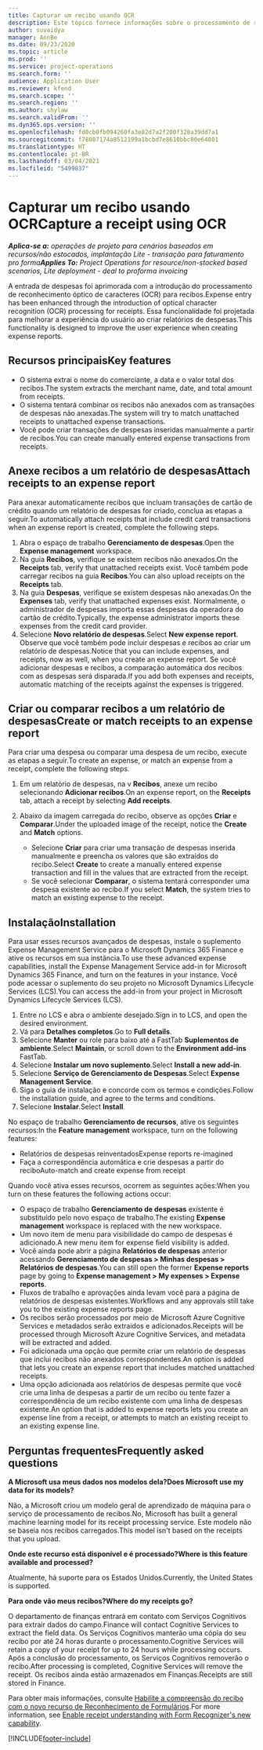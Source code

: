 ```yaml
---
title: Capturar um recibo usando OCR
description: Este tópico fornece informações sobre o processamento de reconhecimento óptico de caracteres (OCR) para recibos.
author: suvaidya
manager: AnnBe
ms.date: 09/23/2020
ms.topic: article
ms.prod: ''
ms.service: project-operations
ms.search.form: ''
audience: Application User
ms.reviewer: kfend
ms.search.scope: ''
ms.search.region: ''
ms.author: shylaw
ms.search.validFrom: ''
ms.dyn365.ops.version: ''
ms.openlocfilehash: fd0cb0fb094260fa3e82d7a2f200f328a39dd7a1
ms.sourcegitcommit: f78087174a8512199a1bcbd7e8610bbc80e64801
ms.translationtype: HT
ms.contentlocale: pt-BR
ms.lasthandoff: 03/04/2021
ms.locfileid: "5499837"
---
```

# <a name="capture-a-receipt-using-ocr"></a><span data-ttu-id="24ad4-103">Capturar um recibo usando OCR</span><span class="sxs-lookup"><span data-stu-id="24ad4-103">Capture a receipt using OCR</span></span>

<span data-ttu-id="24ad4-104">_**Aplica-se a:** operações de projeto para cenários baseados em recursos/não estocados, implantação Lite - transação para faturamento pro forma_</span><span class="sxs-lookup"><span data-stu-id="24ad4-104">_**Applies To:** Project Operations for resource/non-stocked based scenarios, Lite deployment - deal to proforma invoicing_</span></span>

<span data-ttu-id="24ad4-105">A entrada de despesas foi aprimorada com a introdução do processamento de reconhecimento óptico de caracteres (OCR) para recibos.</span><span class="sxs-lookup"><span data-stu-id="24ad4-105">Expense entry has been enhanced through the introduction of optical character recognition (OCR) processing for receipts.</span></span> <span data-ttu-id="24ad4-106">Essa funcionalidade foi projetada para melhorar a experiência do usuário ao criar relatórios de despesas.</span><span class="sxs-lookup"><span data-stu-id="24ad4-106">This functionality is designed to improve the user experience when creating expense reports.</span></span>

## <a name="key-features"></a><span data-ttu-id="24ad4-107">Recursos principais</span><span class="sxs-lookup"><span data-stu-id="24ad4-107">Key features</span></span>

- <span data-ttu-id="24ad4-108">O sistema extrai o nome do comerciante, a data e o valor total dos recibos.</span><span class="sxs-lookup"><span data-stu-id="24ad4-108">The system extracts the merchant name, date, and total amount from receipts.</span></span>
- <span data-ttu-id="24ad4-109">O sistema tentará combinar os recibos não anexados com as transações de despesas não anexadas.</span><span class="sxs-lookup"><span data-stu-id="24ad4-109">The system will try to match unattached receipts to unattached expense transactions.</span></span>
- <span data-ttu-id="24ad4-110">Você pode criar transações de despesas inseridas manualmente a partir de recibos.</span><span class="sxs-lookup"><span data-stu-id="24ad4-110">You can create manually entered expense transactions from receipts.</span></span>

## <a name="attach-receipts-to-an-expense-report"></a><span data-ttu-id="24ad4-111">Anexe recibos a um relatório de despesas</span><span class="sxs-lookup"><span data-stu-id="24ad4-111">Attach receipts to an expense report</span></span>

<span data-ttu-id="24ad4-112">Para anexar automaticamente recibos que incluam transações de cartão de crédito quando um relatório de despesas for criado, conclua as etapas a seguir.</span><span class="sxs-lookup"><span data-stu-id="24ad4-112">To automatically attach receipts that include credit card transactions when an expense report is created, complete the following steps.</span></span>

  1. <span data-ttu-id="24ad4-113">Abra o espaço de trabalho **Gerenciamento de despesas**.</span><span class="sxs-lookup"><span data-stu-id="24ad4-113">Open the **Expense management** workspace.</span></span>
  2. <span data-ttu-id="24ad4-114">Na guia **Recibos**, verifique se existem recibos não anexados.</span><span class="sxs-lookup"><span data-stu-id="24ad4-114">On the **Receipts** tab, verify that unattached receipts exist.</span></span> <span data-ttu-id="24ad4-115">Você também pode carregar recibos na guia **Recibos**.</span><span class="sxs-lookup"><span data-stu-id="24ad4-115">You can also upload receipts on the **Receipts** tab.</span></span>
  3. <span data-ttu-id="24ad4-116">Na guia **Despesas**, verifique se existem despesas não anexadas.</span><span class="sxs-lookup"><span data-stu-id="24ad4-116">On the **Expenses** tab, verify that unattached expenses exist.</span></span> <span data-ttu-id="24ad4-117">Normalmente, o administrador de despesas importa essas despesas da operadora do cartão de crédito.</span><span class="sxs-lookup"><span data-stu-id="24ad4-117">Typically, the expense administrator imports these expenses from the credit card provider.</span></span>
  4. <span data-ttu-id="24ad4-118">Selecione **Novo relatório de despesas**.</span><span class="sxs-lookup"><span data-stu-id="24ad4-118">Select **New expense report**.</span></span> <span data-ttu-id="24ad4-119">Observe que você também pode incluir despesas e recibos ao criar um relatório de despesas.</span><span class="sxs-lookup"><span data-stu-id="24ad4-119">Notice that you can include expenses, and receipts, now as well, when you create an expense report.</span></span> <span data-ttu-id="24ad4-120">Se você adicionar despesas e recibos, a comparação automática dos recibos com as despesas será disparada.</span><span class="sxs-lookup"><span data-stu-id="24ad4-120">If you add both expenses and receipts, automatic matching of the receipts against the expenses is triggered.</span></span>

## <a name="create-or-match-receipts-to-an-expense-report"></a><span data-ttu-id="24ad4-121">Criar ou comparar recibos a um relatório de despesas</span><span class="sxs-lookup"><span data-stu-id="24ad4-121">Create or match receipts to an expense report</span></span>
<span data-ttu-id="24ad4-122">Para criar uma despesa ou comparar uma despesa de um recibo, execute as etapas a seguir.</span><span class="sxs-lookup"><span data-stu-id="24ad4-122">To create an expense, or match an expense from a receipt, complete the following steps.</span></span>

  1. <span data-ttu-id="24ad4-123">Em um relatório de despesas, na v **Recibos**, anexe um recibo selecionando **Adicionar recibos**.</span><span class="sxs-lookup"><span data-stu-id="24ad4-123">On an expense report, on the **Receipts** tab, attach a receipt by selecting **Add receipts**.</span></span>
  2. <span data-ttu-id="24ad4-124">Abaixo da imagem carregada do recibo, observe as opções **Criar** e **Comparar**.</span><span class="sxs-lookup"><span data-stu-id="24ad4-124">Under the uploaded image of the receipt, notice the **Create** and **Match** options.</span></span>

      - <span data-ttu-id="24ad4-125">Selecione **Criar** para criar uma transação de despesas inserida manualmente e preencha os valores que são extraídos do recibo.</span><span class="sxs-lookup"><span data-stu-id="24ad4-125">Select **Create** to create a manually entered expense transaction and fill in the values that are extracted from the receipt.</span></span>
      - <span data-ttu-id="24ad4-126">Se você selecionar **Comparar**, o sistema tentará corresponder uma despesa existente ao recibo.</span><span class="sxs-lookup"><span data-stu-id="24ad4-126">If you select **Match**, the system tries to match an existing expense to the receipt.</span></span>

## <a name="installation"></a><span data-ttu-id="24ad4-127">Instalação</span><span class="sxs-lookup"><span data-stu-id="24ad4-127">Installation</span></span>

<span data-ttu-id="24ad4-128">Para usar esses recursos avançados de despesas, instale o suplemento Expense Management Service para o Microsoft Dynamics 365 Finance e ative os recursos em sua instância.</span><span class="sxs-lookup"><span data-stu-id="24ad4-128">To use these advanced expense capabilities, install the Expense Management Service add-in for Microsoft Dynamics 365 Finance, and turn on the features in your instance.</span></span> <span data-ttu-id="24ad4-129">Você pode acessar o suplemento do seu projeto no Microsoft Dynamics Lifecycle Services (LCS).</span><span class="sxs-lookup"><span data-stu-id="24ad4-129">You can access the add-in from your project in Microsoft Dynamics Lifecycle Services (LCS).</span></span>

1. <span data-ttu-id="24ad4-130">Entre no LCS e abra o ambiente desejado.</span><span class="sxs-lookup"><span data-stu-id="24ad4-130">Sign in to LCS, and open the desired environment.</span></span>
2. <span data-ttu-id="24ad4-131">Vá para **Detalhes completos**.</span><span class="sxs-lookup"><span data-stu-id="24ad4-131">Go to **Full details**.</span></span>
3. <span data-ttu-id="24ad4-132">Selecione **Manter** ou role para baixo até a FastTab **Suplementos de ambiente**.</span><span class="sxs-lookup"><span data-stu-id="24ad4-132">Select **Maintain**, or scroll down to the **Environment add-ins** FastTab.</span></span>
4. <span data-ttu-id="24ad4-133">Selecione **Instalar um novo suplemento**.</span><span class="sxs-lookup"><span data-stu-id="24ad4-133">Select **Install a new add-in**.</span></span>
5. <span data-ttu-id="24ad4-134">Selecione **Serviço de Gerenciamento de Despesas**.</span><span class="sxs-lookup"><span data-stu-id="24ad4-134">Select **Expense Management Service**.</span></span>
6. <span data-ttu-id="24ad4-135">Siga o guia de instalação e concorde com os termos e condições.</span><span class="sxs-lookup"><span data-stu-id="24ad4-135">Follow the installation guide, and agree to the terms and conditions.</span></span>
7. <span data-ttu-id="24ad4-136">Selecione **Instalar**.</span><span class="sxs-lookup"><span data-stu-id="24ad4-136">Select **Install**.</span></span>

<span data-ttu-id="24ad4-137">No espaço de trabalho **Gerenciamento de recursos**, ative os seguintes recursos:</span><span class="sxs-lookup"><span data-stu-id="24ad4-137">In the **Feature management** workspace, turn on the following features:</span></span>

- <span data-ttu-id="24ad4-138">Relatórios de despesas reinventados</span><span class="sxs-lookup"><span data-stu-id="24ad4-138">Expense reports re-imagined</span></span>
- <span data-ttu-id="24ad4-139">Faça a correspondência automática e crie despesas a partir do recibo</span><span class="sxs-lookup"><span data-stu-id="24ad4-139">Auto-match and create expense from receipt</span></span>

<span data-ttu-id="24ad4-140">Quando você ativa esses recursos, ocorrem as seguintes ações:</span><span class="sxs-lookup"><span data-stu-id="24ad4-140">When you turn on these features the following actions occur:</span></span>

- <span data-ttu-id="24ad4-141">O espaço de trabalho **Gerenciamento de despesas** existente é substituído pelo novo espaço de trabalho.</span><span class="sxs-lookup"><span data-stu-id="24ad4-141">The existing **Expense management** workspace is replaced with the new workspace.</span></span>
- <span data-ttu-id="24ad4-142">Um novo item de menu para visibilidade do campo de despesas é adicionado.</span><span class="sxs-lookup"><span data-stu-id="24ad4-142">A new menu item for expense field visibility is added.</span></span>
- <span data-ttu-id="24ad4-143">Você ainda pode abrir a página **Relatórios de despesas** anterior acessando **Gerenciamento de despesas > Minhas despesas > Relatórios de despesas**.</span><span class="sxs-lookup"><span data-stu-id="24ad4-143">You can still open the former **Expense reports** page by going to **Expense management > My expenses > Expense reports**.</span></span>
- <span data-ttu-id="24ad4-144">Fluxos de trabalho e aprovações ainda levam você para a página de relatórios de despesas existentes.</span><span class="sxs-lookup"><span data-stu-id="24ad4-144">Workflows and any approvals still take you to the existing expense reports page.</span></span>
- <span data-ttu-id="24ad4-145">Os recibos serão processados por meio de Microsoft Azure Cognitive Services e metadados serão extraídos e adicionados.</span><span class="sxs-lookup"><span data-stu-id="24ad4-145">Receipts will be processed through Microsoft Azure Cognitive Services, and metadata will be extracted and added.</span></span>
- <span data-ttu-id="24ad4-146">Foi adicionada uma opção que permite criar um relatório de despesas que inclui recibos não anexados correspondentes.</span><span class="sxs-lookup"><span data-stu-id="24ad4-146">An option is added that lets you create an expense report that includes matched unattached receipts.</span></span>
- <span data-ttu-id="24ad4-147">Uma opção adicionada aos relatórios de despesas permite que você crie uma linha de despesas a partir de um recibo ou tente fazer a correspondência de um recibo existente com uma linha de despesas existente.</span><span class="sxs-lookup"><span data-stu-id="24ad4-147">An option that is added to expense reports lets you create an expense line from a receipt, or attempts to match an existing receipt to an existing expense line.</span></span>

## <a name="frequently-asked-questions"></a><span data-ttu-id="24ad4-148">Perguntas frequentes</span><span class="sxs-lookup"><span data-stu-id="24ad4-148">Frequently asked questions</span></span>

<span data-ttu-id="24ad4-149">**A Microsoft usa meus dados nos modelos dela?**</span><span class="sxs-lookup"><span data-stu-id="24ad4-149">**Does Microsoft use my data for its models?**</span></span>

<span data-ttu-id="24ad4-150">Não, a Microsoft criou um modelo geral de aprendizado de máquina para o serviço de processamento de recibos.</span><span class="sxs-lookup"><span data-stu-id="24ad4-150">No, Microsoft has built a general machine learning model for its receipt processing service.</span></span> <span data-ttu-id="24ad4-151">Este modelo não se baseia nos recibos carregados.</span><span class="sxs-lookup"><span data-stu-id="24ad4-151">This model isn't based on the receipts that you upload.</span></span>

<span data-ttu-id="24ad4-152">**Onde este recurso está disponível e é processado?**</span><span class="sxs-lookup"><span data-stu-id="24ad4-152">**Where is this feature available and processed?**</span></span>

<span data-ttu-id="24ad4-153">Atualmente, há suporte para os Estados Unidos.</span><span class="sxs-lookup"><span data-stu-id="24ad4-153">Currently, the United States is supported.</span></span>

<span data-ttu-id="24ad4-154">**Para onde vão meus recibos?**</span><span class="sxs-lookup"><span data-stu-id="24ad4-154">**Where do my receipts go?**</span></span>

<span data-ttu-id="24ad4-155">O departamento de finanças entrará em contato com Serviços Cognitivos para extrair dados do campo.</span><span class="sxs-lookup"><span data-stu-id="24ad4-155">Finance will contact Cognitive Services to extract the field data.</span></span> <span data-ttu-id="24ad4-156">Os Serviços Cognitivos manterão uma cópia do seu recibo por até 24 horas durante o processamento.</span><span class="sxs-lookup"><span data-stu-id="24ad4-156">Cognitive Services will retain a copy of your receipt for up to 24 hours while processing occurs.</span></span> <span data-ttu-id="24ad4-157">Após a conclusão do processamento, os Serviços Cognitivos removerão o recibo.</span><span class="sxs-lookup"><span data-stu-id="24ad4-157">After processing is completed, Cognitive Services will remove the receipt.</span></span> <span data-ttu-id="24ad4-158">Os recibos ainda estão armazenados em Finanças.</span><span class="sxs-lookup"><span data-stu-id="24ad4-158">Receipts are still stored in Finance.</span></span>

<span data-ttu-id="24ad4-159">Para obter mais informações, consulte [Habilite a compreensão do recibo com o novo recurso de Reconhecimento de Formulários](https://azure.microsoft.com/blog/enable-receipt-understanding-with-form-recognizer-s-new-capability/).</span><span class="sxs-lookup"><span data-stu-id="24ad4-159">For more information, see [Enable receipt understanding with Form Recognizer's new capability](https://azure.microsoft.com/blog/enable-receipt-understanding-with-form-recognizer-s-new-capability/).</span></span>


[!INCLUDE[footer-include](../includes/footer-banner.md)]
